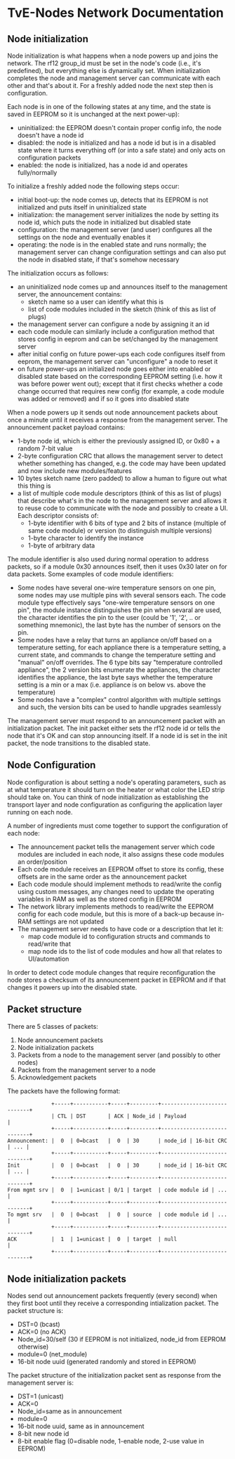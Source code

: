 TvE-Nodes Network Documentation
===============================

Node initialization
-------------------

Node initialization is what happens when a node powers up and joins the network. The rf12 group_id must be set in the node's code (i.e., it's predefined), but everything else is dynamically set. When initialization completes the node and management server can communicate with each other and that's about it. For a freshly added node the next step then is configuration.

Each node is in one of the following states at any time, and the state is saved in EEPROM so it is unchanged at the next power-up):
- uninitialized: the EEPROM doesn't contain proper config info, the node doesn't have a node id
- disabled: the node is initialized and has a node id but is in a disabled state where it turns everything off (or into a safe state) and only acts on configuration packets
- enabled: the node is initialized, has a node id and operates fully/normally

To initialize a freshly added node the following steps occur:
- initial boot-up: the node comes up, detects that its EEPROM is not initialized and puts itself in uninitialized state
- initialization: the management server initializes the node by setting its node id, which puts the node in initialized but disabled state
- configuration: the management server (and user) configures all the settings on the node and eventually enables it
- operating: the node is in the enabled state and runs normally; the management server can change configuration settings and can also put the node in disabled state, if that's somehow necessary

The initialization occurs as follows:
- an uninitialized node comes up and announces itself to the management server, the announcement contains:
  - sketch name so a user can identify what this is
  - list of code modules included in the sketch (think of this as list of plugs)
- the management server can configure a node by assigning it an id
- each code module can similarly include a configuration method that stores config in eeprom and can be set/changed by the management server
- after initial config on future power-ups each code configures itself from eeprom, the management server can "unconfigure" a node to reset it
- on future power-ups an initialized node goes either into enabled or disabled state based on the corresponding EEPROM setting (i.e. how it was before power went out); except that it first checks whether a code change occurred that requires new config (for example, a code module was added or removed) and if so it goes into disabled state

When a node powers up it sends out node announcement packets about once a minute until it receives a response from the management server. The announcement packet payload contains:
- 1-byte node id, which is either the previously assigned ID, or 0x80 + a random 7-bit value
- 2-byte configuration CRC that allows the management server to detect whether something has changed, e.g. the code may have been updated and now include new modules/features
- 10 bytes sketch name (zero padded) to allow a human to figure out what this thing is
- a list of multiple code module descriptors (think of this as list of plugs) that describe what's in the node to the management server and allows it to reuse code to communicate with the node and possibly to create a UI. Each descriptor consists of:
  - 1-byte identifier with 6 bits of type and 2 bits of instance (multiple of same code module) or version (to distinguish multiple versions)
  - 1-byte character to identify the instance
  - 1-byte of arbitrary data

The module identifier is also used during normal operation to address packets, so if a module 0x30 announces itself, then it uses 0x30 later on for data packets. Some examples of code module identifiers:
- Some nodes have several one-wire temperature sensors on one pin, some nodes may use multiple pins with several sensors each. The code module type effectively says "one-wire temperature sensors on one pin", the module instance distinguishes the pin when sevaral are used, the character identifies the pin to the user (could be '1', '2', .. or something mnemonic), the last byte has the number of sensors on the pin.
- Some nodes have a relay that turns an appliance on/off based on a temperature setting, for each appliance there is a temperature setting, a current state, and commands to change the temperature setting and "manual" on/off overrides. The 6 type bits say "temperature controlled appliance", the 2 version bits enumerate the appliances, the character identifies the appliance, the last byte says whether the temperature setting is a min or a max (i.e. appliance is on below vs. above the temperature)
- Some nodes have a "complex" control algorithm with multiple settings and such, the version bits can be used to handle upgrades seamlessly

The management server must respond to an announcement packet with an initialization packet. The init packet either sets the rf12 node id or tells the node that it's OK and can stop announcing itself. If a node id is set in the init packet, the node transitions to the disabled state.

Node Configuration
------------------

Node configuration is about setting a node's operating parameters, such as at what temperature it should turn on the heater or what color the LED strip should take on. You can think of node initialization as establishing the transport layer and node configuration as configuring the application layer running on each node.

A number of ingredients must come together to support the configuration of each node:
- The announcement packet tells the management server which code modules are included in each node, it also assigns these code modules an order/position
- Each code module receives an EEPROM offset to store its config, these offsets are in the same order as the announcement packet
- Each code module should implement methods to read/write the config using custom messages, any changes need to update the operating variables in RAM as well as the stored config in EEPROM
- The network library implements methods to read/write the EEPROM config for each code module, but this is more of a back-up because in-RAM settings are not updated
- The management server needs to have code or a description that let it:
  - map code module id to configuration structs and commands to read/write that
  - map node ids to the list of code modules and how all that relates to UI/automation

In order to detect code module changes that require reconfiguration the node stores a checksum of its announcement packet in EEPROM and if that changes it powers up into the disabled state.

Packet structure
----------------

There are 5 classes of packets:
 1. Node announcement packets
 1. Node initialization packets
 1. Packets from a node to the management server (and possibly to other nodes)
 1. Packets from the management server to a node
 1. Acknowledgement packets

The packets have the following format:

````
              +-----+-----------+-----+---------+----------------------------+
              | CTL | DST       | ACK | Node_id | Payload                    |
              +-----+-----------+-----+---------+----------------------------+
Announcement: |  0  | 0=bcast   |  0  | 30      | node_id | 16-bit CRC | ... |
              +-----+-----------+-----+---------+----------------------------+
Init          |  0  | 0=bcast   |  0  | 30      | node_id | 16-bit CRC | ... |
              +-----+-----------+-----+---------+----------------------------+
From mgmt srv |  0  | 1=unicast | 0/1 | target  | code module id | ...       |
              +-----+-----------+-----+---------+----------------------------+
To mgmt srv   |  0  | 0=bcast   |  0  | source  | code module id | ...       |
              +-----+-----------+-----+---------+----------------------------+
ACK           |  1  | 1=unicast |  0  | target  | null                       |
              +-----+-----------+-----+---------+----------------------------+
````

Node initialization packets
---------------------------

Nodes send out announcement packets frequently (every second) when they first boot until
they receive a corresponding intialization packet. The packet structure is:
 - DST=0 (bcast)
 - ACK=0 (no ACK)
 - Node_id=30/self (30 if EEPROM is not initialized, node_id from EEPROM otherwise)
 - module=0 (net_module)
 - 16-bit node uuid (generated randomly and stored in EEPROM)

The packet structure of the initialization packet sent as response from the management
server is:
 - DST=1 (unicast)
 - ACK=0
 - Node_id=same as in announcement
 - module=0
 - 16-bit node uuid, same as in announcement
 - 8-bit new node id
 - 8-bit enable flag (0=disable node, 1-enable node, 2-use value in EEPROM)
